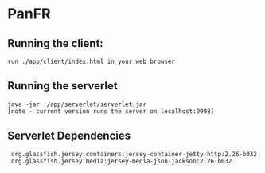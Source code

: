 # PanFR

## Running the client:  
    run ./app/client/index.html in your web browser

## Running the serverlet  
    java -jar ./app/serverlet/serverlet.jar
    [note - current version runs the server on localhost:9998]

## Serverlet Dependencies  
     org.glassfish.jersey.containers:jersey-container-jetty-http:2.26-b032  
     org.glassfish.jersey.media:jersey-media-json-jackson:2.26-b032
